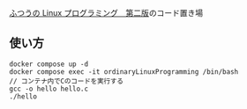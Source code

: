 [ふつうの Linux プログラミング　第二版](https://www.sbcr.jp/product/4797386479/)のコード置き場

## 使い方

```shell
docker compose up -d
docker compose exec -it ordinaryLinuxProgramming /bin/bash
// コンテナ内でCのコードを実行する
gcc -o hello hello.c
./hello
```
